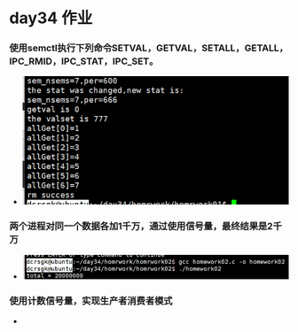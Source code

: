 # day34 作业

### 使用semctl执行下列命令SETVAL，GETVAL，SETALL，GETALL，IPC_RMID，IPC_STAT，IPC_SET。

- ![image-20200421213713847](day34_作业效果.assets/image-20200421213713847.png)

### 两个进程对同一个数据各加1千万，通过使用信号量，最终结果是2千万

- ![image-20200421233528410](day34_作业效果.assets/image-20200421233528410.png)

### 使用计数信号量，实现生产者消费者模式

- 

